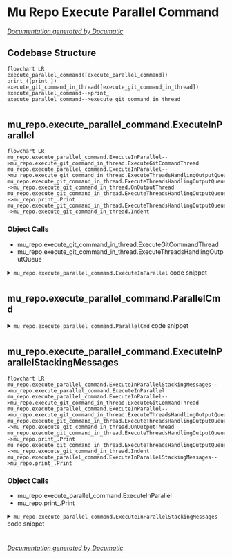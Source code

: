 # Mu Repo Execute Parallel Command

[_Documentation generated by Documatic_](https://www.documatic.com)

<!---Documatic-section-Codebase Structure-start--->
## Codebase Structure

<!---Documatic-block-system_architecture-start--->
```mermaid
flowchart LR
execute_parallel_command([execute_parallel_command])
print_([print_])
execute_git_command_in_thread([execute_git_command_in_thread])
execute_parallel_command-->print_
execute_parallel_command-->execute_git_command_in_thread
```
<!---Documatic-block-system_architecture-end--->

# #
<!---Documatic-section-Codebase Structure-end--->

<!---Documatic-section-mu_repo.execute_parallel_command.ExecuteInParallel-start--->
## mu_repo.execute_parallel_command.ExecuteInParallel

<!---Documatic-section-ExecuteInParallel-start--->
```mermaid
flowchart LR
mu_repo.execute_parallel_command.ExecuteInParallel-->mu_repo.execute_git_command_in_thread.ExecuteGitCommandThread
mu_repo.execute_parallel_command.ExecuteInParallel-->mu_repo.execute_git_command_in_thread.ExecuteThreadsHandlingOutputQueue
mu_repo.execute_git_command_in_thread.ExecuteThreadsHandlingOutputQueue-->mu_repo.execute_git_command_in_thread.OnOutputThread
mu_repo.execute_git_command_in_thread.ExecuteThreadsHandlingOutputQueue-->mu_repo.print_.Print
mu_repo.execute_git_command_in_thread.ExecuteThreadsHandlingOutputQueue-->mu_repo.execute_git_command_in_thread.Indent
```

### Object Calls

* mu_repo.execute_git_command_in_thread.ExecuteGitCommandThread
* mu_repo.execute_git_command_in_thread.ExecuteThreadsHandlingOutputQueue

<!---Documatic-block-mu_repo.execute_parallel_command.ExecuteInParallel-start--->
<details>
	<summary><code>mu_repo.execute_parallel_command.ExecuteInParallel</code> code snippet</summary>

```python
def ExecuteInParallel(commands, on_output=None, serial=False):
    from mu_repo.execute_git_command_in_thread import ExecuteGitCommandThread
    try:
        import Queue
    except ImportError:
        import queue as Queue
    threads = []
    output_queue = Queue.Queue()
    for cmd in commands:
        t = ExecuteGitCommandThread(cmd.repo, cmd.cmd, output_queue)
        threads.append(t)
    if serial:
        for t in threads:
            t.run(serial=True)
    else:
        from mu_repo.execute_git_command_in_thread import ExecuteThreadsHandlingOutputQueue
        ExecuteThreadsHandlingOutputQueue(threads, output_queue, on_output=on_output)
```
</details>
<!---Documatic-block-mu_repo.execute_parallel_command.ExecuteInParallel-end--->
<!---Documatic-section-ExecuteInParallel-end--->

# #
<!---Documatic-section-mu_repo.execute_parallel_command.ExecuteInParallel-end--->

<!---Documatic-section-mu_repo.execute_parallel_command.ParallelCmd-start--->
## mu_repo.execute_parallel_command.ParallelCmd

<!---Documatic-section-ParallelCmd-start--->
<!---Documatic-block-mu_repo.execute_parallel_command.ParallelCmd-start--->
<details>
	<summary><code>mu_repo.execute_parallel_command.ParallelCmd</code> code snippet</summary>

```python
class ParallelCmd(object):
    __slots__ = ['cmd', 'repo']

    def __init__(self, repo, cmd):
        self.cmd = cmd
        self.repo = repo
```
</details>
<!---Documatic-block-mu_repo.execute_parallel_command.ParallelCmd-end--->
<!---Documatic-section-ParallelCmd-end--->

# #
<!---Documatic-section-mu_repo.execute_parallel_command.ParallelCmd-end--->

<!---Documatic-section-mu_repo.execute_parallel_command.ExecuteInParallelStackingMessages-start--->
## mu_repo.execute_parallel_command.ExecuteInParallelStackingMessages

<!---Documatic-section-ExecuteInParallelStackingMessages-start--->
```mermaid
flowchart LR
mu_repo.execute_parallel_command.ExecuteInParallelStackingMessages-->mu_repo.execute_parallel_command.ExecuteInParallel
mu_repo.execute_parallel_command.ExecuteInParallel-->mu_repo.execute_git_command_in_thread.ExecuteGitCommandThread
mu_repo.execute_parallel_command.ExecuteInParallel-->mu_repo.execute_git_command_in_thread.ExecuteThreadsHandlingOutputQueue
mu_repo.execute_git_command_in_thread.ExecuteThreadsHandlingOutputQueue-->mu_repo.execute_git_command_in_thread.OnOutputThread
mu_repo.execute_git_command_in_thread.ExecuteThreadsHandlingOutputQueue-->mu_repo.print_.Print
mu_repo.execute_git_command_in_thread.ExecuteThreadsHandlingOutputQueue-->mu_repo.execute_git_command_in_thread.Indent
mu_repo.execute_parallel_command.ExecuteInParallelStackingMessages-->mu_repo.print_.Print
```

### Object Calls

* mu_repo.execute_parallel_command.ExecuteInParallel
* mu_repo.print_.Print

<!---Documatic-block-mu_repo.execute_parallel_command.ExecuteInParallelStackingMessages-start--->
<details>
	<summary><code>mu_repo.execute_parallel_command.ExecuteInParallelStackingMessages</code> code snippet</summary>

```python
def ExecuteInParallelStackingMessages(commands, match_empty_output, execute_on_repos, serial=False):
    from .print_ import Print
    repos = []

    def on_output(output):
        if match_empty_output(output):
            repos.append(output.repo)
            return
        Print(output)
    ExecuteInParallel(commands, on_output=on_output, serial=serial)
    if repos:
        execute_on_repos(repos)
    return repos
```
</details>
<!---Documatic-block-mu_repo.execute_parallel_command.ExecuteInParallelStackingMessages-end--->
<!---Documatic-section-ExecuteInParallelStackingMessages-end--->

# #
<!---Documatic-section-mu_repo.execute_parallel_command.ExecuteInParallelStackingMessages-end--->

[_Documentation generated by Documatic_](https://www.documatic.com)